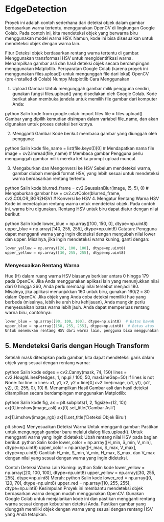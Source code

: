 # EdgeDetection

Proyek ini adalah contoh sederhana dari deteksi objek dalam gambar berdasarkan warna tertentu, menggunakan OpenCV di lingkungan Google Colab. Pada contoh ini, kita mendeteksi objek yang berwarna biru menggunakan model warna HSV. Namun, kode ini bisa disesuaikan untuk mendeteksi objek dengan warna lain.

Fitur
Deteksi objek berdasarkan rentang warna tertentu di gambar.
Menggunakan transformasi HSV untuk mengidentifikasi warna.
Menampilkan gambar asli dan hasil deteksi objek secara berdampingan menggunakan Matplotlib.
Persyaratan
Google Colab (karena proyek ini menggunakan files.upload() untuk mengunggah file dari lokal)
OpenCV (pre-installed di Colab)
Numpy
Matplotlib
Cara Menggunakan
1. Upload Gambar
Untuk mengunggah gambar milik pengguna sendiri, gunakan fungsi files.upload() yang disediakan oleh Google Colab. Kode berikut akan membuka jendela untuk memilih file gambar dari komputer Anda:

python
Salin kode
from google.colab import files
file = files.upload()
Gambar yang dipilih kemudian disimpan dalam variabel file_name, dan akan digunakan untuk proses deteksi berikutnya.

2. Mengganti Gambar
Kode berikut membaca gambar yang diunggah oleh pengguna:

python
Salin kode
file_name = list(file.keys())[0]  # Mendapatkan nama file
image = cv2.imread(file_name)     # Membaca gambar
Pengguna perlu mengunggah gambar milik mereka ketika prompt upload muncul.

3. Mengaburkan dan Mengonversi ke HSV
Sebelum mendeteksi warna, gambar diubah menjadi format HSV, yang lebih sesuai untuk mendeteksi warna berdasarkan rentang tertentu:

python
Salin kode
blurred_frame = cv2.GaussianBlur(image, (5, 5), 0)  # Mengaburkan gambar
hsv = cv2.cvtColor(blurred_frame, cv2.COLOR_BGR2HSV) # Konversi ke HSV
4. Mengatur Rentang Warna HSV
Kode ini menetapkan rentang warna untuk mendeteksi objek. Pada contoh ini, warna biru digunakan. Rentang HSV untuk biru dapat diatur dengan nilai berikut:

python
Salin kode
lower_blue = np.array([100, 150, 0], dtype=np.uint8)
upper_blue = np.array([140, 255, 255], dtype=np.uint8)
Catatan: Pengguna dapat mengganti warna yang ingin dideteksi dengan mengubah nilai lower dan upper. Misalnya, jika ingin mendeteksi warna kuning, ganti dengan:

```python
lower_yellow = np.array([20, 100, 100], dtype=np.uint8)
upper_yellow = np.array([30, 255, 255], dtype=np.uint8)
```

### Menyesuaikan Rentang Warna
Hue (H) dalam ruang warna HSV biasanya berkisar antara 0 hingga 179 pada OpenCV. Jika Anda menggunakan aplikasi lain yang menunjukkan nilai dari 0 hingga 360, Anda perlu membagi nilai tersebut menjadi 180. Misalnya, jika aplikasi menunjukkan 160 untuk biru, gunakan 160/2 = 80 dalam OpenCV.
Jika objek yang Anda coba deteksi memiliki hue yang berbeda (misalnya, lebih ke arah biru kehijauan), Anda mungkin perlu menyesuaikan batas warna lebih jauh. Anda dapat memperluas rentang warna biru, contohnya:
```python
lower_blue = np.array([90, 100, 100], dtype=np.uint8)  # Batas bawah
upper_blue = np.array([150, 255, 255], dtype=np.uint8)  # Batas atas
Untuk menemukan rentang HSV dari warna lain, pengguna bisa menggunakan alat seperti colorizer.org atau meneliti tabel nilai HSV online.
```

## 5. Mendeteksi Garis dengan Hough Transform
Setelah mask diterapkan pada gambar, kita dapat mendeteksi garis dalam objek yang sesuai dengan rentang warna:

python
Salin kode
edges = cv2.Canny(mask, 74, 150)
lines = cv2.HoughLinesP(edges, 1, np.pi / 100, 50, maxLineGap=50)
if lines is not None:
    for line in lines:
        x1, y1, x2, y2 = line[0]
        cv2.line(image, (x1, y1), (x2, y2), (0, 255, 0), 10)
6. Menampilkan Hasil
Gambar asli dan hasil deteksi ditampilkan secara berdampingan menggunakan Matplotlib:

python
Salin kode
fig, ax = plt.subplots(1, 2, figsize=(12, 10))
ax[0].imshow(image_asli)
ax[0].set_title('Gambar Asli')

ax[1].imshow(image_rgb)
ax[1].set_title('Deteksi Objek Biru')

plt.show()
Menyesuaikan Deteksi Warna
Untuk mengganti gambar: Pastikan untuk mengunggah gambar baru melalui dialog files.upload().
Untuk mengganti warna yang ingin dideteksi: Ubah rentang nilai HSV pada bagian berikut:
python
Salin kode
lower_color = np.array([H_min, S_min, V_min], dtype=np.uint8)
upper_color = np.array([H_max, S_max, V_max], dtype=np.uint8)
Gantilah H_min, S_min, V_min, H_max, S_max, dan V_max dengan nilai yang sesuai dengan warna yang ingin dideteksi.

Contoh Deteksi Warna Lain
Kuning:
python
Salin kode
lower_yellow = np.array([20, 100, 100], dtype=np.uint8)
upper_yellow = np.array([30, 255, 255], dtype=np.uint8)
Merah:
python
Salin kode
lower_red = np.array([0, 120, 70], dtype=np.uint8)
upper_red = np.array([10, 255, 255], dtype=np.uint8)
Kesimpulan
Proyek ini membantu mendeteksi objek berdasarkan warna dengan mudah menggunakan OpenCV. Gunakan Google Colab untuk menjalankan kode ini dan pastikan mengganti rentang warna sesuai dengan kebutuhan deteksi Anda. Pastikan gambar yang diunggah memiliki objek dengan warna yang sesuai dengan rentang HSV yang Anda tetapkan.

